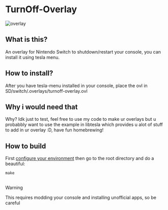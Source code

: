 # TurnOff-Overlay

![overlay](https://github.com/Nintendero65pro/Turnoff-Overlay/assets/88602322/85ace71b-6b69-4d0d-b565-010af5584b71)

## What is this?
An overlay for Nintendo Switch to shutdown/restart your console, you can install it using tesla menu.

## How to install?
After you have tesla-menu installed in your console, place the ovl in SD/switch/.overlays/turnoff-overlay.ovl

## Why i would need that
Why? Idk just to test, feel free to use my code to make ur overlays but u probabbly want to use the example in libtesla which provides u alot of stuff to add in ur overlay :D, have fun homebrewing!

## How to build
First [configure your environment]([https://pages.github.com/](https://switch.homebrew.guide/homebrew_dev/introduction.html)https://switch.homebrew.guide/homebrew_dev/introduction.html)
then go to the root directory and do a beautiful:
```
make
```
## 
> [!WARNING]
> This requires modding your console and installing unofficial apps, so be careful
